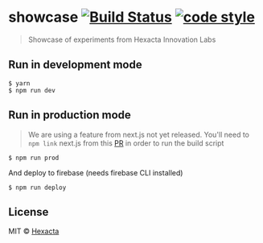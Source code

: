# showcase [![Build Status](https://travis-ci.org/hexacta/showcase.svg?branch=master)](https://travis-ci.org/hexacta/showcase) [![code style](https://img.shields.io/badge/code%20style-prettier-ff69b4.svg)](https://github.com/prettier/prettier)  
> Showcase of experiments from Hexacta Innovation Labs

## Run in development mode

```
$ yarn
$ npm run dev
```

## Run in production mode
> We are using a feature from next.js not yet released. You'll need to `npm link` next.js from this [PR](https://github.com/zeit/next.js/pull/1576) in order to run the build script

```
$ npm run prod
```

And deploy to firebase (needs firebase CLI installed)
```
$ npm run deploy
```
## License

MIT © [Hexacta](https://www.hexacta.com)